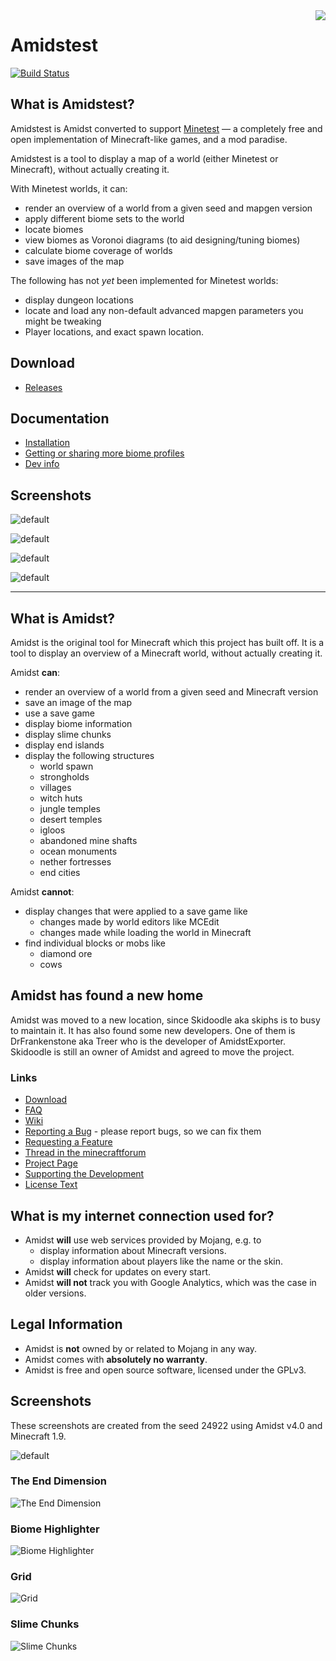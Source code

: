 <img src="https://avatars1.githubusercontent.com/u/16545761?s=150&v=4" align="right" />

Amidstest
=========

[![Build Status](https://travis-ci.org/Treer/amidstest.svg?branch=master)](https://travis-ci.org/Treer/amidstest)
 
## What is Amidstest?

Amidstest is Amidst converted to support [Minetest](https://www.minetest.net/) — a completely free and open implementation of Minecraft-like games, and a mod paradise.

Amidstest is a tool to display a map of a world (either Minetest or Minecraft), without actually creating it.

With Minetest worlds, it can:

* render an overview of a world from a given seed and mapgen version
* apply different biome sets to the world
* locate biomes
* view biomes as Voronoi diagrams (to aid designing/tuning biomes)
* calculate biome coverage of worlds
* save images of the map


The following has not *yet* been implemented for Minetest worlds:
* display dungeon locations
* locate and load any non-default advanced mapgen parameters you might be tweaking
* Player locations, and exact spawn location.

## Download

* [Releases](https://github.com/treer/amidstest/releases)

## Documentation
* [Installation](https://github.com/Treer/amidstest/wiki/Installation)
* [Getting or sharing more biome profiles](https://github.com/Treer/amidstest/wiki/Get-or-share-more-biome-profiles)
* [Dev info](https://github.com/Treer/amidstest/wiki/Development)

## Screenshots

![default](https://raw.githubusercontent.com/wiki/treer/amidstest/screenshots/carpathian2.png)

![default](https://raw.githubusercontent.com/wiki/treer/amidstest/screenshots/30-biomes_voronoi2.png)

![default](https://raw.githubusercontent.com/wiki/treer/amidstest/screenshots/v7_30-biomes1.png)

![default](https://raw.githubusercontent.com/wiki/treer/amidstest/screenshots/v7_default1.png)



----


## What is Amidst?

Amidst is the original tool for Minecraft which this project has built off. It is a tool to display an overview of a Minecraft world, without actually creating it.

Amidst **can**:

* render an overview of a world from a given seed and Minecraft version
* save an image of the map
* use a save game
* display biome information
* display slime chunks
* display end islands
* display the following structures
  * world spawn
  * strongholds
  * villages
  * witch huts
  * jungle temples
  * desert temples
  * igloos
  * abandoned mine shafts
  * ocean monuments
  * nether fortresses
  * end cities

Amidst **cannot**:

* display changes that were applied to a save game like
  * changes made by world editors like MCEdit
  * changes made while loading the world in Minecraft
* find individual blocks or mobs like
  * diamond ore
  * cows

## Amidst has found a new home

Amidst was moved to a new location, since Skidoodle aka skiphs is to busy to maintain it. It has also found some new developers. One of them is DrFrankenstone aka Treer who is the developer of AmidstExporter. Skidoodle is still an owner of Amidst and agreed to move the project.

### Links

* [Download](https://github.com/toolbox4minecraft/amidst/releases)
* [FAQ](https://github.com/toolbox4minecraft/amidst/wiki/FAQ)
* [Wiki](https://github.com/toolbox4minecraft/amidst/wiki)
* [Reporting a Bug](https://github.com/toolbox4minecraft/amidst/wiki/Supporting-the-Development#reporting-a-bug) - please report bugs, so we can fix them
* [Requesting a Feature](https://github.com/toolbox4minecraft/amidst/wiki/Supporting-the-Development#requesting-a-feature)
* [Thread in the minecraftforum](http://www.minecraftforum.net/forums/mapping-and-modding/minecraft-tools/2626547-amidst-has-found-a-new-home)
* [Project Page](https://github.com/toolbox4minecraft/amidst)
* [Supporting the Development](https://github.com/toolbox4minecraft/amidst/wiki/Supporting-the-Development)
* [License Text](https://github.com/toolbox4minecraft/amidst/blob/master/LICENSE.txt)

## What is my internet connection used for?

* Amidst **will** use web services provided by Mojang, e.g. to
  * display information about Minecraft versions.
  * display information about players like the name or the skin.
* Amidst **will** check for updates on every start.
* Amidst **will not** track you with Google Analytics, which was the case in older versions.

## Legal Information

* Amidst is **not** owned by or related to Mojang in any way.
* Amidst comes with **absolutely no warranty**.
* Amidst is free and open source software, licensed under the GPLv3.

## Screenshots

These screenshots are created from the seed 24922 using Amidst v4.0 and Minecraft 1.9.

![default](https://raw.githubusercontent.com/wiki/toolbox4minecraft/amidst/screenshots/screenshot_default_24922_default.png)

### The End Dimension

![The End Dimension](https://raw.githubusercontent.com/wiki/toolbox4minecraft/amidst/screenshots/screenshot_default_24922_end.png)

### Biome Highlighter

![Biome Highlighter](https://raw.githubusercontent.com/wiki/toolbox4minecraft/amidst/screenshots/screenshot_default_24922_biome-highlighter.png)

### Grid

![Grid](https://raw.githubusercontent.com/wiki/toolbox4minecraft/amidst/screenshots/screenshot_default_24922_grid.png)

### Slime Chunks

![Slime Chunks](https://raw.githubusercontent.com/wiki/toolbox4minecraft/amidst/screenshots/screenshot_default_24922_slime.png)
